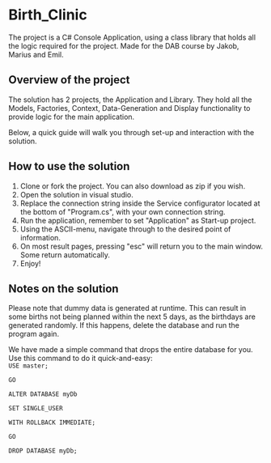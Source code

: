 # Birth_Clinic

The project is a C# Console Application, using a class library that holds all the logic required for the project.
Made for the DAB course by Jakob, Marius and Emil.

## Overview of the project ## 

The solution has 2 projects, the Application and Library. They hold all the Models, Factories, Context, Data-Generation and Display functionality to provide logic for the main application.

Below, a quick guide will walk you through set-up and interaction with the solution.

## How to use the solution ##
1. Clone or fork the project. You can also download as zip if you wish.
2. Open the solution in visual studio.
3. Replace the connection string inside the Service configurator located at the bottom of "Program.cs", with your own connection string.
4. Run the application, remember to set "Application" as Start-up project.
5. Using the ASCII-menu, navigate through to the desired point of information.
6. On most result pages, pressing "esc" will return you to the main window. Some return automatically.
7. Enjoy!

## Notes on the solution ##
Please note that dummy data is generated at runtime.
This can result in some births not being planned within the next 5 days, as the birthdays are generated randomly.
If this happens, delete the database and run the program again.

We have made a simple command that drops the entire database for you.
Use this command to do it quick-and-easy:  
<code>USE master;  
GO  
ALTER DATABASE myDb  
SET SINGLE_USER  
WITH ROLLBACK IMMEDIATE;  
GO  
DROP DATABASE myDb;</code>

